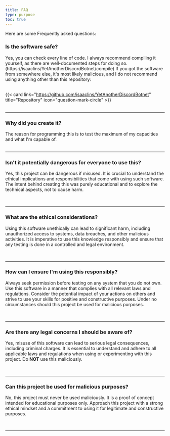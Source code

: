 ```yaml
---
title: FAQ
type: purpose
toc: true
---
```

Here are some Frequently asked questions:

### Is the software safe?
Yes, you can check every line of code. I always recommend compiling it yourself, as there are well-documented steps for doing so. (https://isaaclins/YetAnotherDiscordBotnet/compile) If you got the software from somewhere else, it's most likely malicious, and I do not recommend using anything other than this repository:
<br>
<br>

{{< card link="https://github.com/isaaclins/YetAnotherDiscordBotnet" title="Repository" icon="question-mark-circle" >}}
<br>
<br>
<hr> 

### Why did you create it?
The reason for programming this is to test the maximum of my capacities and what I'm capable of.
<br>
<br>
<hr> 

### Isn't it potentially dangerous for everyone to use this?
Yes, this project can be dangerous if misused. It is crucial to understand the ethical implications and responsibilities that come with using such software. The intent behind creating this was purely educational and to explore the technical aspects, not to cause harm.

<br>
<hr> 

### What are the ethical considerations?
Using this software unethically can lead to significant harm, including unauthorized access to systems, data breaches, and other malicious activities. It is imperative to use this knowledge responsibly and ensure that any testing is done in a controlled and legal environment.

<br>
<hr> 

### How can I ensure I'm using this responsibly?
Always seek permission before testing on any system that you do not own. Use this software in a manner that complies with all relevant laws and regulations. Consider the potential impact of your actions on others and strive to use your skills for positive and constructive purposes. Under no circumstances should this project be used for malicious purposes.

<br>
<hr> 

### Are there any legal concerns I should be aware of?
Yes, misuse of this software can lead to serious legal consequences, including criminal charges. It is essential to understand and adhere to all applicable laws and regulations when using or experimenting with this project. Do **NOT** use this maliciously.

<br>
<hr> 

### Can this project be used for malicious purposes?
No, this project must never be used maliciously. It is a proof of concept intended for educational purposes only. Approach this project with a strong ethical mindset and a commitment to using it for legitimate and constructive purposes.

<br>
<hr> 
